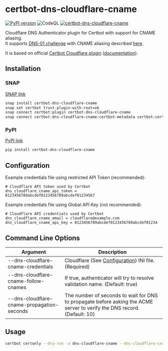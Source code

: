 # certbot-dns-cloudflare-cname
[![PyPI version](https://badge.fury.io/py/certbot-dns-cloudflare-cname.svg)](https://badge.fury.io/py/certbot-dns-cloudflare-cname)
![CodeQL](https://github.com/rsc-dev/certbot-dns-cloudflare-cname/workflows/CodeQL/badge.svg)
[![certbot-dns-cloudflare-cname](https://snapcraft.io/certbot-dns-cloudflare-cname/badge.svg)](https://snapcraft.io/certbot-dns-cloudflare-cname)

Cloudflare DNS Authenticator plugin for Certbot with support for CNAME aliasing.  
It supports [DNS-01 challenge](https://letsencrypt.org/docs/challenge-types/#dns-01-challenge) with CNAME aliasing described [here](https://www.eff.org/deeplinks/2018/02/technical-deep-dive-securing-automation-acme-dns-challenge-validation).

It is based on official [Certbot Cloudflare plugin](https://github.com/certbot/certbot/tree/master/certbot-dns-cloudflare) ([documentation](https://certbot-dns-cloudflare.readthedocs.io/en/stable/)).

## Installation ##
### SNAP

[SNAP link](https://snapcraft.io/certbot-dns-cloudflare-cname)
```bash
snap install certbot-dns-cloudflare-cname
snap set certbot trust-plugin-with-root=ok
snap connect certbot:plugin certbot-dns-cloudflare-cname
snap connect certbot-dns-cloudflare-cname:certbot-metadata certbot:certbot-metadata
```

### PyPI
[PyPI link](https://pypi.org/project/certbot-dns-cloudflare-cname/)
```bash
pip install certbot-dns-cloudflare-cname
```

## Configuration

Example credentials file using restricted API Token (recommended):
```
# Cloudflare API token used by Certbot
dns_cloudflare_cname_api_token = 0123456789abcdef0123456789abcdef01234567
```

Example credentials file using Global API Key (not recommended):
```
# Cloudflare API credentials used by Certbot
dns_cloudflare_cname_email = cloudflare@example.com
dns_cloudflare_cname_api_key = 0123456789abcdef0123456789abcdef01234
```

## Command Line Options ##
Argument | Description
-|-
--dns-cloudflare-cname-credentials | Cloudflare (See [Configuration](https://github.com/rsc-dev/certbot-dns-cloudflare-cname#Configuration)) INI file. (Required)
--dns-cloudflare-cname-follow-cnames | If true, authenticator will try to resolve validation name. (Default: true)
--dns-cloudflare-cname-propagation-seconds | The number of seconds to wait for DNS to propagate before asking the ACME server to verify the DNS record. (Default: 10)


## Usage ##
```bash
certbot certonly --dry-run -a dns-cloudflare-cname --dns-cloudflare-cname-credentials /var/cloudflare.ini -d subdomain.example.com
```
